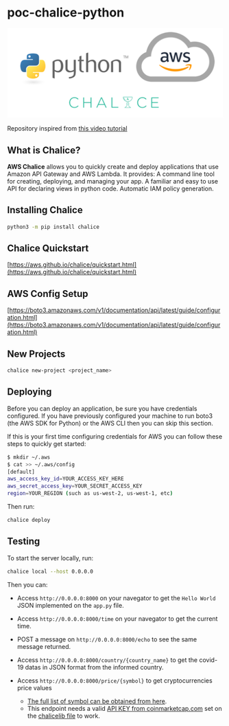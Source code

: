 # poc-chalice-python

![title](/docs/chalice-python.png)

Repository inspired from [this video tutorial](https://www.youtube.com/watch?v=r60-90Stb2o&ab_channel=DevOpsJourney)

## What is Chalice?

**AWS Chalice** allows you to quickly create and deploy applications that use Amazon API Gateway and AWS Lambda. It provides: A command line tool for creating, deploying, and managing your app. A familiar and easy to use API for declaring views in python code. Automatic IAM policy generation.

## Installing Chalice

```bash
python3 -m pip install chalice
```

## Chalice Quickstart

[https://aws.github.io/chalice/quickstart.html](https://aws.github.io/chalice/quickstart.html)

## AWS Config Setup

[https://boto3.amazonaws.com/v1/documentation/api/latest/guide/configuration.html](https://boto3.amazonaws.com/v1/documentation/api/latest/guide/configuration.html)

## New Projects

```bash
chalice new-project <project_name>
```

## Deploying

Before you can deploy an application, be sure you have credentials configured. If you have previously configured your machine to run boto3 (the AWS SDK for Python) or the AWS CLI then you can skip this section.

If this is your first time configuring credentials for AWS you can follow these steps to quickly get started:

```bash
$ mkdir ~/.aws
$ cat >> ~/.aws/config
[default]
aws_access_key_id=YOUR_ACCESS_KEY_HERE
aws_secret_access_key=YOUR_SECRET_ACCESS_KEY
region=YOUR_REGION (such as us-west-2, us-west-1, etc)
```

Then run:

```bash
chalice deploy
```

## Testing

To start the server locally, run:

```bash
chalice local --host 0.0.0.0
```

Then you can:

- Access `http://0.0.0.0:8000` on your navegator to get the `Hello World` JSON implemented on the `app.py` file.

- Access `http://0.0.0.0:8000/time` on your navegator to get the current time.

- POST a message on `http://0.0.0.0:8000/echo` to see the same message returned.

- Access `http://0.0.0.0:8000/country/{country_name}` to get the covid-19 datas in JSON format from the informed country.

- Access `http://0.0.0.0:8000/price/{symbol}` to get cryptocurrencies price values 
  - [The full list of symbol can be obtained from here](https://coinmarketcap.com/api/documentation/v1/#section/Standards-and-Conventions).
  - This endpoint needs a valid [API KEY from coinmarketcap.com](https://coinmarketcap.com/api/documentation/v1/#section/Introduction) set on the [chalicelib file](https://github.com/GuillaumeFalourd/poc-chalice-python/blob/main/chalicelib/__init__.py) to work.
